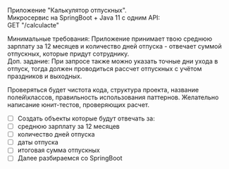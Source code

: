 Приложение "Калькулятор отпускных".  
Микросервис на SpringBoot + Java 11 c одним API:  
GET "/calculacte"

Минимальные требования: Приложение принимает твою среднюю зарплату за 12 месяцев и количество дней отпуска - отвечает суммой отпускных, которые придут сотруднику.  
Доп. задание: При запросе также можно указать точные дни ухода в отпуск, тогда должен проводиться рассчет отпускных с учётом праздников и выходных.

Проверяться будет чистота кода, структура проекта, название полей\классов, правильность использования паттернов. Желательно написание юнит-тестов, проверяющих расчет.

- [ ] Создать объекты которые будут отвечать за:
- [ ] среднюю зарплату за 12 месяцев
- [ ] количество дней отпуска
- [ ] даты отпуска
- [ ] итоговая сумма отпускных
- [ ] Далее разбираемся со SpringBoot 